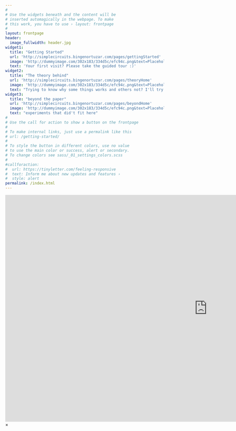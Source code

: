 ```yaml
---
#
# Use the widgets beneath and the content will be
# inserted automagically in the webpage. To make
# this work, you have to use › layout: frontpage
#
layout: frontpage
header:
  image_fullwidth: header.jpg
widget1:
  title: "Getting Started"
  url: 'http://simplecircuits.bingenortuzar.com/pages/gettingStarted'
  image: 'http://dummyimage.com/302x183/334d5c/efc94c.png&text=Placeholder'
  text: 'Your first visit? Please take the guided tour :)'
widget2:
  title: "The theory behind"
  url: 'http://simplecircuits.bingenortuzar.com/pages/theoryHome'
  image: 'http://dummyimage.com/302x183/334d5c/efc94c.png&text=Placeholder'
  text: "Trying to know why some things works and others not? I'll try to explain, but don't take me too seriously"
widget3:
  title: "beyond the paper"
  url: 'http://simplecircuits.bingenortuzar.com/pages/beyondHome'
  image: 'http://dummyimage.com/302x183/334d5c/efc94c.png&text=Placeholder'
  text: "experiments that did't fit here"
#
# Use the call for action to show a button on the frontpage
#
# To make internal links, just use a permalink like this
# url: /getting-started/
#
# To style the button in different colors, use no value
# to use the main color or success, alert or secondary.
# To change colors see sass/_01_settings_colors.scss
#
#callforaction:
#  url: https://tinyletter.com/feeling-responsive
#  text: Inform me about new updates and features ›
#  style: alert
permalink: /index.html
---
```

<div id="videoModal" class="reveal-modal large" data-reveal="">
  <div class="flex-video widescreen vimeo" style="display: block;">
    <iframe width="1280" height="720" src="https://www.youtube.com/embed/3b5zCFSmVvU" frameborder="0" allowfullscreen></iframe>
  </div>
  <a class="close-reveal-modal">&#215;</a>
</div>
